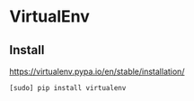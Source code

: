 # VirtualEnv
## Install
https://virtualenv.pypa.io/en/stable/installation/
```
[sudo] pip install virtualenv
```
